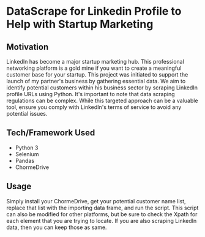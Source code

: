 # DataScrape for Linkedin Profile to Help with Startup Marketing

## Motivation
LinkedIn has become a major startup marketing hub. This professional networking platform is a gold mine if you want to create a meaningful customer base for your startup. This project was initiated to support the launch of my partner's business by gathering essential data.
We aim to identify potential customers within his business sector by scraping LinkedIn profile URLs using Python.
It's important to note that data scraping regulations can be complex. While this targeted approach can be a valuable tool,  ensure you comply with LinkedIn's terms of service to avoid any potential issues.

## Tech/Framework Used
- Python 3
- Selenium
- Pandas
- ChormeDrive
## Usage
Simply install your ChormeDrive, get your potential customer name list, replace that list with the importing data frame, and run the script. This script can also be modified for other platforms, but be sure to check the Xpath for each element that you are trying to locate. If you are also scraping LinkedIn data, then you can keep those as same.
